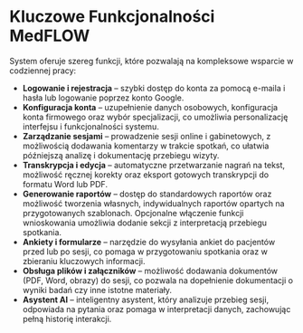 # Kluczowe Funkcjonalności MedFLOW

System oferuje szereg funkcji, które pozwalają na kompleksowe wsparcie w codziennej pracy:

* **Logowanie i rejestracja** – szybki dostęp do konta za pomocą e-maila i hasła lub logowanie poprzez konto Google.
* **Konfiguracja konta** – uzupełnienie danych osobowych, konfiguracja konta firmowego oraz wybór specjalizacji, co umożliwia personalizację interfejsu i funkcjonalności systemu.
* **Zarządzanie sesjami** – prowadzenie sesji online i gabinetowych, z możliwością dodawania komentarzy w trakcie spotkań, co ułatwia późniejszą analizę i dokumentację przebiegu wizyty.
* **Transkrypcja i edycja** – automatyczne przetwarzanie nagrań na tekst, możliwość ręcznej korekty oraz eksport gotowych transkrypcji do formatu Word lub PDF.
* **Generowanie raportów** – dostęp do standardowych raportów oraz możliwość tworzenia własnych, indywidualnych raportów opartych na przygotowanych szablonach. Opcjonalne włączenie funkcji wnioskowania umożliwia dodanie sekcji z interpretacją przebiegu spotkania.
* **Ankiety i formularze** – narzędzie do wysyłania ankiet do pacjentów przed lub po sesji, co pomaga w przygotowaniu spotkania oraz w zbieraniu kluczowych informacji.
* **Obsługa plików i załączników** – możliwość dodawania dokumentów (PDF, Word, obrazy) do sesji, co pozwala na dopełnienie dokumentacji o wyniki badań czy inne istotne materiały.
* **Asystent AI** – inteligentny asystent, który analizuje przebieg sesji, odpowiada na pytania oraz pomaga w interpretacji danych, zachowując pełną historię interakcji.
